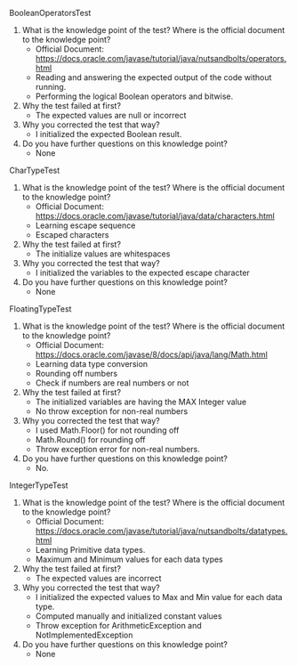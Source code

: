 BooleanOperatorsTest
1. What is the knowledge point of the test? Where is the official document to the knowledge point?
	* Official Document: https://docs.oracle.com/javase/tutorial/java/nutsandbolts/operators.html
	* Reading and answering the expected output of the code without running.
	* Performing the logical Boolean operators and bitwise. 
2. Why the test failed at first?
	* The expected values are null or incorrect
3. Why you corrected the test that way?
	* I initialized the expected Boolean result.
4. Do you have further questions on this knowledge point?
	* None


CharTypeTest
1. What is the knowledge point of the test? Where is the official 	document to the knowledge point?
	* Official Document: https://docs.oracle.com/javase/tutorial/java/data/characters.html
	* Learning escape sequence
	* Escaped characters 
2. Why the test failed at first?
	* The initialize values are whitespaces
3. Why you corrected the test that way?
	* I initialized the variables to the expected escape character
4. Do you have further questions on this knowledge point?
	* None


FloatingTypeTest
1. What is the knowledge point of the test? Where is the official document to the knowledge point?
	* Official Document: https://docs.oracle.com/javase/8/docs/api/java/lang/Math.html
	* Learning data type conversion
	* Rounding off numbers
	* Check if numbers are real numbers or not
2. Why the test failed at first?
	* The initialized variables are having the MAX Integer value
	* No throw exception for non-real numbers
3. Why you corrected the test that way?
	* I used Math.Floor() for not rounding off
	* Math.Round() for rounding off
	* Throw exception error for non-real numbers.
4. Do you have further questions on this knowledge point?
	* No.


IntegerTypeTest
1. What is the knowledge point of the test? Where is the official document to the knowledge point?
	* Official Document: https://docs.oracle.com/javase/tutorial/java/nutsandbolts/datatypes.html
	* Learning Primitive data types.
	* Maximum and Minimum values for each data types
2. Why the test failed at first?
	* The expected values are incorrect
3. Why you corrected the test that way?
	* I initialized the expected values to Max and Min value for each data type.
	* Computed manually and initialized constant values
	* Throw exception for ArithmeticException and NotImplementedException
4. Do you have further questions on this knowledge point?
	* None

